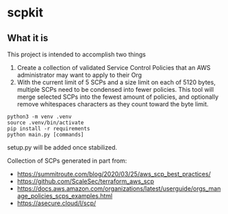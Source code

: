 # scpkit

## What it is

This project is intended to accomplish two things

1. Create a collection of validated Service Control Policies that an AWS administrator may want to apply to their Org
2. With the current limit of 5 SCPs and a size limit on each of 5120 bytes, multiple SCPs need to be condensed into fewer policies. This tool will merge selected SCPs into the fewest amount of policies, and optionally remove whitespaces characters as they count toward the byte limit.


```
python3 -m venv .venv
source .venv/bin/activate
pip install -r requirements
python main.py [commands]
```
setup.py will be added once stabilized.

Collection of SCPs generated in part from:
* https://summitroute.com/blog/2020/03/25/aws_scp_best_practices/
* https://github.com/ScaleSec/terraform_aws_scp
* https://docs.aws.amazon.com/organizations/latest/userguide/orgs_manage_policies_scps_examples.html
* https://asecure.cloud/l/scp/